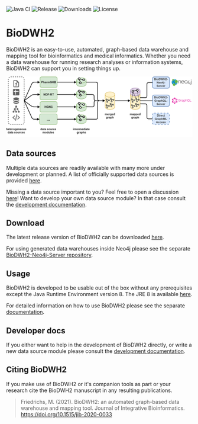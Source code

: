 ![Java CI](https://github.com/BioDWH2/BioDWH2/workflows/Java%20CI/badge.svg?branch=develop) ![Release](https://img.shields.io/github/v/release/BioDWH2/BioDWH2) ![Downloads](https://img.shields.io/github/downloads/BioDWH2/BioDWH2/total) ![License](https://img.shields.io/github/license/BioDWH2/BioDWH2)

# BioDWH2
BioDWH2 is an easy-to-use, automated, graph-based data warehouse and mapping tool for bioinformatics and medical informatics. Whether you need a data warehouse for running research analyses or information systems, BioDWH2 can support you in setting things up.

![BioDWH2-overview](doc/img/BioDWH-complete-overview.png)

## Data sources
Multiple data sources are readily available with many more under development or planned. A list of officially supported data sources is provided [here](doc/data_sources.md).

Missing a data source important to you? Feel free to open a discussion [here](https://github.com/BioDWH2/BioDWH2/discussions/categories/data-source-requests)! Want to develop your own data source module? In that case consult the [development documentation](doc/development.md).

## Download
The latest release version of BioDWH2 can be downloaded [here](https://github.com/BioDWH2/BioDWH2/releases/latest).

For using generated data warehouses inside Neo4j please see the separate [BioDWH2-Neo4j-Server repository](https://github.com/BioDWH2/BioDWH2-Neo4j-Server).

## Usage
BioDWH2 is developed to be usable out of the box without any prerequisites except the Java Runtime Environment version 8. The JRE 8 is available [here](https://www.oracle.com/java/technologies/javase-jre8-downloads.html).

For detailed information on how to use BioDWH2 please see the separate [documentation](doc/usage.md).

## Developer docs
If you either want to help in the development of BioDWH2 directly, or write a new data source module please consult the [development documentation](doc/development.md).

## Citing BioDWH2
If you make use of BioDWH2 or it's companion tools as part or your research cite the BioDWH2 manuscript in any resulting publications.

> Friedrichs, M. (2021). BioDWH2: an automated graph-based data warehouse and mapping tool. Journal of Integrative Bioinformatics. https://doi.org/10.1515/jib-2020-0033
